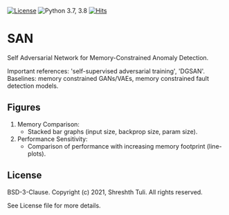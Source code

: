 [![License](https://img.shields.io/badge/License-BSD%203--Clause-red.svg)](https://github.com/imperial-qore/SAN/blob/master/LICENSE)
![Python 3.7, 3.8](https://img.shields.io/badge/python-3.7%20%7C%203.8-blue.svg)
[![Hits](https://hits.seeyoufarm.com/api/count/incr/badge.svg?url=https%3A%2F%2Fgithub.com%2Fimperial-qore%2FSAN&count_bg=%23FFC401&title_bg=%23555555&icon=&icon_color=%23E7E7E7&title=hits&edge_flat=false)](https://hits.seeyoufarm.com)

# SAN
Self Adversarial Network for Memory-Constrained Anomaly Detection. 

Important references: 'self-supervised adversarial training', 'DGSAN'.
Baselines: memory constrained GANs/VAEs, memory constrained fault detection models. 

## Figures

1. Memory Comparison:
	- Stacked bar graphs (input size, backprop size, param size).
2. Performance Sensitivity:
	- Comparison of performance with increasing memory footprint (line-plots).

## License

BSD-3-Clause. 
Copyright (c) 2021, Shreshth Tuli.
All rights reserved.

See License file for more details.
